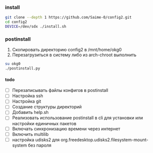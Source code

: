 ### install

```sh
git clone --depth 1 https://github.com/Saime-0/config2.git
cd config2
DEVICE=/dev/sdx ./install.sh
```

### postinstall

1. Скопировать директорию config2 в /mnt/home/okg0
2. Перезагрузиться в систему либо из arch-chroot выполнить

```sh
su okg0
./postinstall.py
```

#### todo

- [ ] Перезаписывать файлы конфигов в postinstall
- [ ] Настройка ssh
- [ ] Настройка git
- [ ] Создание структуры директорий
- [ ] Добавить help.sh
- [ ] Реализовать использование postinstall в cli для установки или настройки единичных пакетов
- [ ] Включать синхронизацию времени через интернет
- [ ] Включить multilib
- [ ] настройка udisks2 для org.freedesktop.udisks2.filesystem-mount-system без пароля